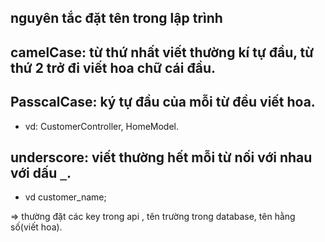 ## nguyên tắc đặt tên trong lập trình

## camelCase: từ thứ nhất viết thường kí tự đầu, từ thứ 2 trở đi viết hoa chữ cái đầu.

## PasscalCase: ký tự đầu của mỗi từ đều viết hoa.

- vd: CustomerController, HomeModel.

## underscore: viết thường hết mỗi từ nối với nhau với dấu `_`.

- vd customer_name;

=> thường đặt các key trong api , tên trường trong database, tên hằng số(viết hoa).
